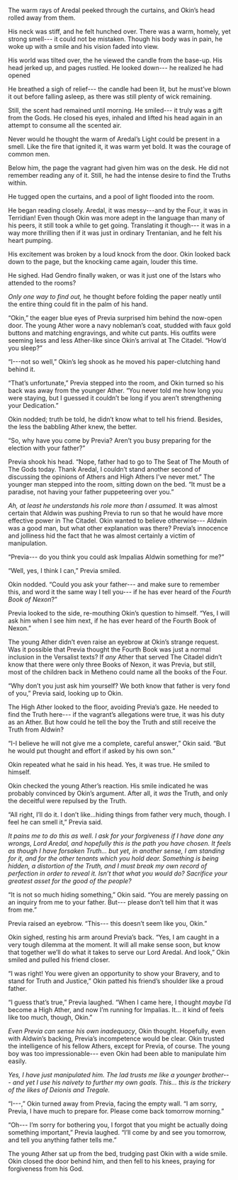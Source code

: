 The warm rays of Aredal peeked through the curtains, and Okin’s head rolled away from them. 

His neck was stiff, and he felt hunched over. There was a warm, homely, yet strong smell--- it could not be mistaken. Though his body was in pain, he woke up with a smile and his vision faded into view. 

His world was tilted over, the he viewed the candle from the base-up. His head jerked up, and pages rustled. He looked down--- he realized he had opened 

He breathed a sigh of relief--- the candle had been lit, but he must’ve blown it out before falling asleep, as there was still plenty of wick remaining.

Still, the scent had remained until morning. He smiled--- it truly was a gift from the Gods. He closed his eyes, inhaled and lifted his head again in an attempt to consume all the scented air.

Never would he thought the warm of Aredal’s Light could be present in a smell. Like the fire that ignited it, it was warm yet bold. It was the courage of common men.

Below him, the page the vagrant had given him was on the desk. He did not remember reading any of it. Still, he had the intense desire to find the Truths within.

He tugged open the curtains, and a pool of light flooded into the room. 

He began reading closely. Aredal, it was messy---and by the Four, it was in Terridian! Even though Okin was more adept in the language than many of his peers, it still took a while to get going. Translating it though--- it was in a way more thrilling then if it was just in ordinary Trentanian, and he felt his heart pumping.

His excitement was broken by a loud knock from the door. Okin looked back down to the page, but the knocking came again, louder this time.

He sighed. Had Gendro finally waken, or was it just one of the Istars who attended to the rooms?

*Only one way to find out,* he thought before folding the paper neatly until the entire thing could fit in the palm of his hand.

“Okin,” the eager blue eyes of Previa surprised him behind the now-open door. The young Ather wore a navy nobleman’s coat, studded with faux gold buttons and matching engravings, and white cut pants. His outfits were seeming less and less Ather-like since Okin’s arrival at The Citadel.  “How’d you sleep?”

“I---not so well,” Okin’s leg shook as he moved his paper-clutching hand behind it.

“That’s unfortunate,” Previa stepped into the room, and Okin turned so his back was away from the younger Ather.  “You never told me how long you were staying, but I guessed it couldn’t be long if you aren’t strengthening your Dedication.”

Okin nodded; truth be told, he didn’t know what to tell his friend. Besides, the less the babbling Ather knew, the better. 

“So, why have you come by Previa?  Aren’t you busy preparing for the election with your father?”

Previa shook his head.  “Nope, father had to go to The Seat of The Mouth of The Gods today. Thank Aredal, I couldn’t stand another second of discussing the opinions of Athers and High Athers I’ve never met.” The younger man stepped into the room, sitting down on the bed. “It must be a paradise, not having your father puppeteering over you.”

*Ah, at least he understands his role more than I assumed.* It was almost certain that Aldwin was pushing Previa to run so that he would have more effective power in The Citadel.  Okin wanted to believe otherwise--- Aldwin was a good man, but what other explanation was there? Previa’s innocence and jolliness hid the fact that he was almost certainly a victim of manipulation. 

“Previa--- do you think you could ask Impalias Aldwin something for me?”

“Well, yes, I think I can,” Previa smiled.

Okin nodded. “Could you ask your father--- and make sure to remember this, and word it the same way I tell you--- if he has ever heard of the *Fourth Book of Nexon*?”

Previa looked to the side,  re-mouthing Okin’s question to himself.  “Yes, I will ask him when I see him next, if he has ever heard of the Fourth Book of Nexon.”

The young Ather didn’t even raise an eyebrow at Okin’s strange request. Was it possible that Previa thought the Fourth Book was just a normal inclusion in the Versalist texts? If *any* Ather that served The Citadel didn’t know that there were only three Books of Nexon, it was Previa, but still, most of the children back in Metheno could name all the books of the Four.

“Why don’t you just ask him yourself?  We both know that father is very fond of you,” Previa said, looking up to Okin. 

The High Ather looked to the floor, avoiding Previa’s gaze. He needed to find the Truth here--- if the vagrant’s allegations were true, it was his duty as an Ather. But how could he tell the boy the Truth and still receive the Truth from Aldwin?

“I-I believe he will not give me a complete, careful answer,” Okin said. “But he would put thought and effort if asked by his own son.” 

Okin repeated what he said in his head. Yes, it was true. He smiled to himself.

Okin checked the young Ather’s reaction. His smile indicated he was probably convinced by Okin’s argument. After all, it *was* the Truth, and only the deceitful were repulsed by the Truth.

“All right, I’ll do it.  I don’t like...hiding things from father very much, though. I feel he can smell it,” Previa said. 

*It pains me to do this as well. I ask for your forgiveness if I have done any wrongs, Lord Aredal, and hopefully this is the path you have chosen. It feels as though I have forsaken Truth... but yet, in another sense, I am standing for it, and for the other tenants which you hold dear. Something is being hidden, a distortion of the Truth, and I must break my own record of perfection in order to reveal it. Isn’t that what you would do? Sacrifice your greatest asset for the good of the people?*

“It is not so much hiding something,” Okin said. “You are merely passing on an inquiry from me to your father. But--- please don’t tell him that it was from me.”

Previa raised an eyebrow. “This--- this doesn’t seem like you, Okin.”

Okin sighed, resting his arm around Previa’s back. “Yes, I am caught in a very tough dilemma at the moment. It will all make sense soon, but know that together we’ll do what it takes to serve our Lord Aredal. And look,” Okin smiled and pulled his friend closer. 

“I was right! You were given an opportunity to show your Bravery, and to stand for Truth and Justice,” Okin patted his friend’s shoulder like a proud father.

“I guess that’s true,” Previa laughed. “When I came here, I thought *maybe* I’d become a High Ather, and now I’m running for Impalias. It... it kind of feels like too much, though, Okin.”

*Even Previa can sense his own inadequacy*, Okin thought. Hopefully, even with Aldwin’s backing, Previa’s incompetence would be clear. Okin trusted the intelligence of his fellow Athers, except for Previa, of course. The young boy was too impressionable--- even Okin had been able to manipulate him easily.

*Yes, I have just manipulated him. The lad trusts me like a younger brother--- and yet I use his naivety to further my own goals. This... this is the trickery of the likes of Deionis and Tregale.*

“I---,” Okin turned away from Previa, facing the empty wall.  “I am sorry, Previa, I have much to prepare for. Please come back tomorrow morning.” 

“Oh--- I’m sorry for bothering you, I forgot that you might be actually doing something important,” Previa laughed. “I’ll come by and see you tomorrow, and tell you anything father tells me.”

The young Ather sat up from the bed, trudging past Okin with a wide smile.  Okin closed the door behind him, and then fell to his knees, praying for forgiveness from his God.